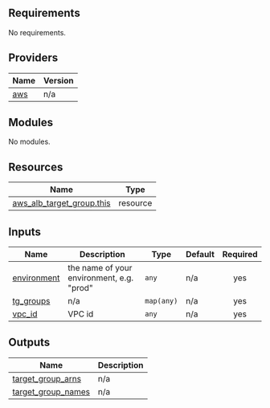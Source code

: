 <!-- BEGIN_TF_DOCS -->
## Requirements

No requirements.

## Providers

| Name | Version |
|------|---------|
| <a name="provider_aws"></a> [aws](#provider\_aws) | n/a |

## Modules

No modules.

## Resources

| Name | Type |
|------|------|
| [aws_alb_target_group.this](https://registry.terraform.io/providers/hashicorp/aws/latest/docs/resources/alb_target_group) | resource |

## Inputs

| Name | Description | Type | Default | Required |
|------|-------------|------|---------|:--------:|
| <a name="input_environment"></a> [environment](#input\_environment) | the name of your environment, e.g. "prod" | `any` | n/a | yes |
| <a name="input_tg_groups"></a> [tg\_groups](#input\_tg\_groups) | n/a | `map(any)` | n/a | yes |
| <a name="input_vpc_id"></a> [vpc\_id](#input\_vpc\_id) | VPC id | `any` | n/a | yes |

## Outputs

| Name | Description |
|------|-------------|
| <a name="output_target_group_arns"></a> [target\_group\_arns](#output\_target\_group\_arns) | n/a |
| <a name="output_target_group_names"></a> [target\_group\_names](#output\_target\_group\_names) | n/a |
<!-- END_TF_DOCS -->